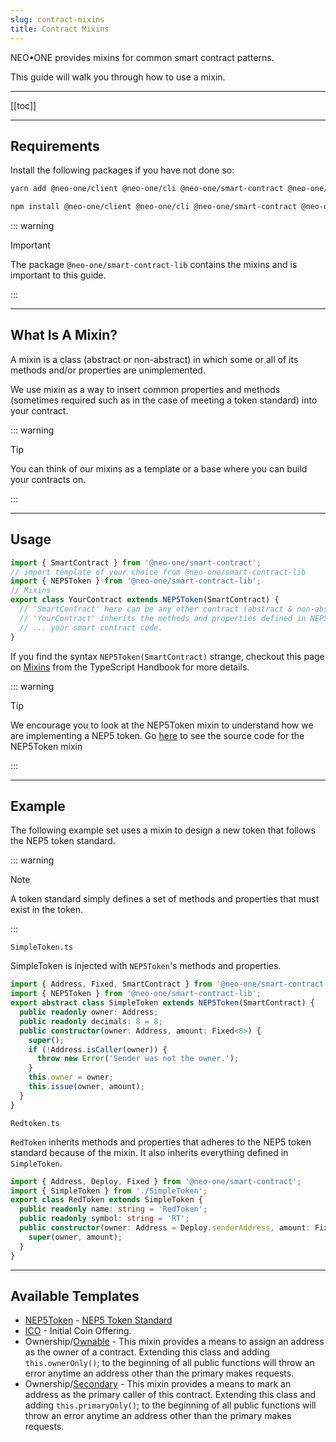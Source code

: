 ```yaml
---
slug: contract-mixins
title: Contract Mixins
---
```


NEO•ONE provides mixins for common smart contract patterns.

This guide will walk you through how to use a mixin.

---

[[toc]]

---

## Requirements

Install the following packages if you have not done so:

```bash
yarn add @neo-one/client @neo-one/cli @neo-one/smart-contract @neo-one/smart-contract-test @neo-one/smart-contract-lib @neo-one/smart-contract-typescript-plugin
```

```bash
npm install @neo-one/client @neo-one/cli @neo-one/smart-contract @neo-one/smart-contract-test @neo-one/smart-contract-lib @neo-one/smart-contract-typescript-plugin
```

::: warning

Important

The package `@neo-one/smart-contract-lib` contains the mixins and is important to this guide.

:::

---

## What Is A Mixin?

A mixin is a class (abstract or non-abstract) in which some or all of its methods and/or properties are unimplemented.

We use mixin as a way to insert common properties and methods (sometimes required such as in the case of meeting a token standard) into your contract.

::: warning

Tip

You can think of our mixins as a template or a base where you can build your contracts on.

:::

---

## Usage

```typescript
import { SmartContract } from '@neo-one/smart-contract';
// import template of your choice from @neo-one/smart-contract-lib
import { NEP5Token } from '@neo-one/smart-contract-lib';
// Mixins
export class YourContract extends NEP5Token(SmartContract) {
  // 'SmartContract' here can be any other contract (abstract & non-abstract class) that extends SmartContract class
  // 'YourContract' inherits the methods and properties defined in NEP5TokenClass returned by NEP5Token
  // ... your smart contract code.
}
```

If you find the syntax `NEP5Token(SmartContract)` strange, checkout this page on [Mixins](https://www.typescriptlang.org/docs/handbook/mixins.html) from the TypeScript Handbook for more details.

::: warning

Tip

We encourage you to look at the NEP5Token mixin to understand how we are implementing a NEP5 token. Go [here](https://github.com/neo-one-suite/neo-one/blob/master-2.x/packages/neo-one-smart-contract-lib/src/NEP5Token.ts) to see the source code for the NEP5Token mixin

:::

---

## Example

The following example set uses a mixin to design a new token that follows the NEP5 token standard.

::: warning

Note

A token standard simply defines a set of methods and properties that must exist in the token.

:::

`SimpleToken.ts`

SimpleToken is injected with `NEP5Token`'s methods and properties.

```typescript
import { Address, Fixed, SmartContract } from '@neo-one/smart-contract';
import { NEP5Token } from '@neo-one/smart-contract-lib';
export abstract class SimpleToken extends NEP5Token(SmartContract) {
  public readonly owner: Address;
  public readonly decimals: 8 = 8;
  public constructor(owner: Address, amount: Fixed<8>) {
    super();
    if (!Address.isCaller(owner)) {
      throw new Error('Sender was not the owner.');
    }
    this.owner = owner;
    this.issue(owner, amount);
  }
}
```

`Redtoken.ts`

`RedToken` inherits methods and properties that adheres to the NEP5 token standard because of the mixin. It also inherits everything defined in `SimpleToken`.

```typescript
import { Address, Deploy, Fixed } from '@neo-one/smart-contract';
import { SimpleToken } from './SimpleToken';
export class RedToken extends SimpleToken {
  public readonly name: string = 'RedToken';
  public readonly symbol: string = 'RT';
  public constructor(owner: Address = Deploy.senderAddress, amount: Fixed<8> = 1_000_000_00000000) {
    super(owner, amount);
  }
}
```

---

## Available Templates

- [NEP5Token](https://github.com/neo-one-suite/neo-one/blob/master-2.x/packages/neo-one-smart-contract-lib/src/NEP5Token.ts) - [NEP5 Token Standard](https://docs.neo.org/tutorial/en-us/9-smartContract/What_is_nep5.html)
- [ICO](https://github.com/neo-one-suite/neo-one/blob/master-2.x/packages/neo-one-smart-contract-lib/src/ICO.ts) - Initial Coin Offering.
- Ownership/[Ownable](https://github.com/neo-one-suite/neo-one/blob/master-2.x/packages/neo-one-smart-contract-lib/src/ownership/Ownable.ts) - This mixin provides a means to assign an address as the owner of a contract. Extending this class and adding `this.ownerOnly()`; to the beginning of all public functions will throw an error anytime an address other than the primary makes requests.
- Ownership/[Secondary](https://github.com/neo-one-suite/neo-one/blob/master-2.x/packages/neo-one-smart-contract-lib/src/ownership/Secondary.ts) - This mixin provides a means to mark an address as the primary caller of this contract. Extending this class and adding `this.primaryOnly()`; to the beginning of all public functions will throw an error anytime an address other than the primary makes requests.
